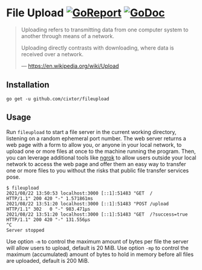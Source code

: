 # File Upload [![GoReport](https://goreportcard.com/badge/github.com/cixtor/fileupload)](https://goreportcard.com/report/github.com/cixtor/fileupload) [![GoDoc](https://godoc.org/github.com/cixtor/fileupload?status.svg)](https://godoc.org/github.com/cixtor/fileupload)

> Uploading refers to transmitting data from one computer system to another through means of a network.
>
> Uploading directly contrasts with downloading, where data is received over a network.
> 
> — https://en.wikipedia.org/wiki/Upload

## Installation

```
go get -u github.com/cixtor/fileupload
```

## Usage

Run `fileupload` to start a file server in the current working directory, listening on a random ephemeral port number. The web server returns a web page with a form to allow you, or anyone in your local network, to upload one or more files at once to the machine running the program. Then, you can leverage additional tools like [ngrok](https://ngrok.com) to allow users outside your local network to access the web page and offer them an easy way to transfer one or more files to you without the risks that public file transfer services pose.

```
$ fileupload
2021/08/22 13:50:53 localhost:3000 [::1]:51483 "GET  /              HTTP/1.1" 200 420 "-" 1.571861ms
2021/08/22 13:51:20 localhost:3000 [::1]:51483 "POST /upload        HTTP/1.1" 302   0 "-" 983.471µs
2021/08/22 13:51:20 localhost:3000 [::1]:51483 "GET  /?success=true HTTP/1.1" 200 420 "-" 131.556µs
^C
Server stopped
```

Use option `-m` to control the maximum amount of bytes per file the server will allow users to upload, default is 20 MiB. Use option `-mp` to control the maximum (accumulated) amount of bytes to hold in memory before all files are uploaded, default is 200 MiB.
